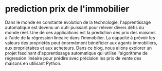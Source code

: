 # prediction prix de l'immobilier
 Dans le monde en constante évolution de la technologie, l'apprentissage automatique est devenu un outil puissant pour relever divers défis du monde réel. Une de ces applications est la prédiction des prix des maisons à l'aide de la régression linéaire dans l'immobilier. La capacité à prévoir les valeurs des propriétés peut énormément bénéficier aux agents immobiliers, aux propriétaires et aux acheteurs. Dans ce blog, nous allons explorer un projet fascinant d'apprentissage automatique qui utilise l'algorithme de régression linéaire pour prédire avec précision les prix de vente des maisons en utilisant Python.

